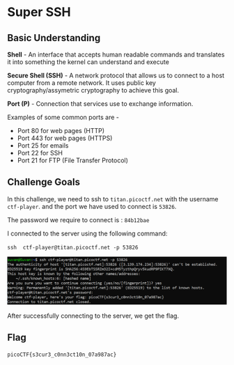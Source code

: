 # Super SSH

## Basic Understanding
**Shell** - An interface that accepts human readable commands and translates it into something the kernel can understand and execute

**Secure Shell (SSH)** -  A network protocol that allows us to connect to a host computer from a remote network. It uses public key cryptography/assymetric cryptography to achieve this goal.

**Port (P)** - Connection that services use to exchange information.

Examples of some common ports are -
- Port 80 for web pages (HTTP)
- Port 443 for web pages (HTTPS)
- Port 25 for emails
- Port 22 for SSH
- Port 21 for FTP (File Transfer Protocol)

## Challenge Goals

In this challenge, we need to ssh to `titan.picoctf.net` with the username `ctf-player`.
and the port we have used to connect is `53826`. 

The password we require to connect is : `84b12bae`

I connected to the server  using the following command:

`ssh  ctf-player@titan.picoctf.net -p 53826`

![alt text](Super-SSH.png)

After successfully connecting to the server, we get the flag.

## Flag

`picoCTF{s3cur3_c0nn3ct10n_07a987ac}`
